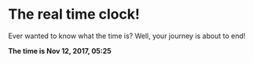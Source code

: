 # The real time clock!

Ever wanted to know what the time is? Well, your journey is about to end!

**The time is Nov 12, 2017, 05:25**